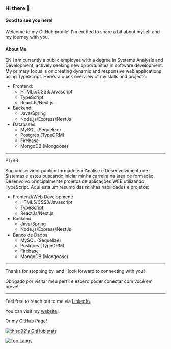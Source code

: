 ### Hi there 👋
#### Good to see you here!
Welcome to my GitHub profile! I'm excited to share a bit about myself and my journey with you.

#### About Me
EN
I am currently a public employee with a degree in Systems Analysis and Development, actively seeking new opportunities in software development. My primary focus is on creating dynamic and responsive web applications using TypeScript. Here’s a quick overview of my skills and projects:
- Frontend:
  - HTML5/CSS3/Javascript
  - TypeScript
  - ReactJs/Next.js
- Backend:
  - Java/Spring
  - Node.js/Express/NestJs
- Databases
  - MySQL (Sequelize)
  - Postgres (TypeORM)
  - Firebase
  - MongoDB (Mongoose)

-------------------------------------------------------------------------
PT/BR

Sou um servidor público formado em Análise e Desenvolvimento de Sistemas e estou buscando iniciar minha carreira na área de formação. Desenvolvo principalmente projetos de aplicações WEB utilizando TypeScript. Aqui está um resumo das minhas habilidades e projetos:
- Frontend/Web Development:
  - HTML5/CSS3/Javascript
  - TypeScript
  - ReactJs/Next.js
- Backend:
  - Java/Spring
  - Node.js/Express/NestJs
- Banco de Dados
  - MySQL (Sequelize)
  - Postgres (TypeORM)
  - Firebase
  - MongoDB (Mongoose)


-------------------------------------------------------------------------

Thanks for stopping by, and I look forward to connecting with you!

Obrigado por visitar meu perfil e espero poder conectar com você em breve!

-------------------------------------------------------------------------

Feel free to reach out to me via [LinkedIn](https://www.linkedin.com/in/thiago-dutra-a8359a206/).

You can visit my [website](http://dev-th.com.br/)!

Or my [GitHub Page](https://thisd92.github.io)!

[![thisd92's GitHub stats](https://github-readme-stats.vercel.app/api?username=thisd92&show_icons=true&theme=radical)](https://github.com/thisd92)

[![Top Langs](https://github-readme-stats.vercel.app/api/top-langs/?username=thisd92&layout=compact)](https://github.com/thisd92)
